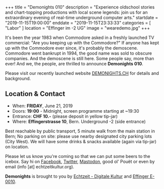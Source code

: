 +++
title = "Demonights 010"
description = "Experience oldschool stories and chart-topping productions with local scene legends: join us for an extraordinary evening of real-time underground computer arts."
startdate = "2019-11-15T19:00:00"
enddate = "2019-11-15T23:33:33"
categories = [ "Labor" ]
location = "Effinger im -2 UG"
image = "wearedemo.jpg"
+++

<div class="lead">
It's been the year 1983 when Commodore asked in a freshly launched TV commercial: "Are you keeping up with the Commodore?" If anyone has kept up with the Commodore ever since, it's probably the demoscene. Commodore went bankrupt in 1994, the good name was sold to obscure companies. And the demoscene is still here. Some people say, more than ever! And we, the people, are thrilled to announce <b>Demonights 010</b>.
</div>

Please visit our recently launched website [DEMONIGHTS.CH](https://demonights.ch/en/blog/demonights-010) for details and background.

## Location & Contact

* When: **FRIDAY**, June 21, 2019
* Doors: **19:00** - Midnight, screen programme starting at ~19:30
* Entrance: **CHF 10.-** (please deposit in yellow tip-jar)
* Where: **Effingerstrasse 10**, Bern. Underground -2 (side entrance)

Best reachable by public transport, 5 minute walk from the main station in Bern; No parking on site: please use nearby designated city parking lots (City West). We will have some drinks & snacks available (again via tip-jar) on location.

Please let us know you're coming so that we can put some beers to the icebox. Say hi on <a href="https://www.facebook.com/events/510865906377204/">Facebook</a>, <a href="https://twitter.com/buenzli/">Twitter</a>, <a href="https://mastodon.social/web/accounts/878476">Mastodon</a>, good ol' Pouët or even by email (info [at] echtzeitkultur.org).

**Demonights** is brought to you by <a href="https://www.echtzeitkultur.org/">Echtzeit - Digitale Kultur</a> and <a href="https://www.effinger.ch/">Effinger E-0010</a>.
